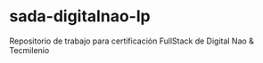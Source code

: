 # sada-digitalnao-lp
Repositorio de trabajo para certificación FullStack de Digital Nao &amp; Tecmilenio
